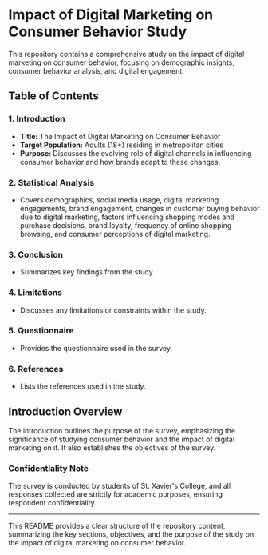 
# Impact of Digital Marketing on Consumer Behavior Study

This repository contains a comprehensive study on the impact of digital marketing on consumer behavior, focusing on demographic insights, consumer behavior analysis, and digital engagement.

## Table of Contents

### 1. Introduction

- **Title:** The Impact of Digital Marketing on Consumer Behavior
- **Target Population:** Adults (18+) residing in metropolitan cities
- **Purpose:** Discusses the evolving role of digital channels in influencing consumer behavior and how brands adapt to these changes.

### 2. Statistical Analysis

- Covers demographics, social media usage, digital marketing engagements, brand engagement, changes in customer buying behavior due to digital marketing, factors influencing shopping modes and purchase decisions, brand loyalty, frequency of online shopping browsing, and consumer perceptions of digital marketing.

### 3. Conclusion

- Summarizes key findings from the study.

### 4. Limitations

- Discusses any limitations or constraints within the study.

### 5. Questionnaire

- Provides the questionnaire used in the survey.

### 6. References

- Lists the references used in the study.

## Introduction Overview

The introduction outlines the purpose of the survey, emphasizing the significance of studying consumer behavior and the impact of digital marketing on it. It also establishes the objectives of the survey.

### Confidentiality Note

The survey is conducted by students of St. Xavier's College, and all responses collected are strictly for academic purposes, ensuring respondent confidentiality.

---

This README provides a clear structure of the repository content, summarizing the key sections, objectives, and the purpose of the study on the impact of digital marketing on consumer behavior.
